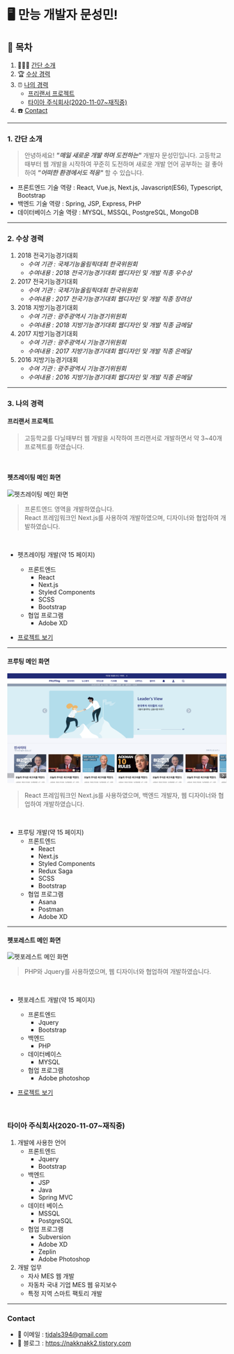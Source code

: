 # **🖥️ 만능 개발자 문성민!**


## 📜 목차
1. 👨🏻‍💻 [간단 소개](#1-간단-소개)
2. 🏆 [수상 경력](#2-수상-경력)
3. ⏰ [나의 경력](#3-나의-경력)
    - [프리랜서 프로젝트](#프리랜서-프로젝트)
    - [타이아 주식회사(2020-11-07~재직중)](#타이아-주식회사2020-11-07재직중)
4. ☎️ [Contact](#contact)

---

### 1. 간단 소개

> 안녕하세요! ***"매일 새로운 개발 하며 도전하는"*** 개발자 문성민입니다.
> 고등학교 때부터 웹 개발을 시작하여 꾸준히 도전하며 새로운 개발 언어 공부하는 걸 좋아하여 ***"어떠한 환경에서도 적응"*** 할 수 있습니다.   

- 프론트엔드 기술 역량 : React, Vue.js, Next.js, Javascript(ES6), Typescript, Bootstrap
- 백엔드 기술 역량 : Spring, JSP, Express, PHP
- 데이터베이스 기술 역량 : MYSQL, MSSQL, PostgreSQL, MongoDB

---

### 2. 수상 경력

1. 2018 전국기능경기대회
    - *수여 기관 : 국제기능올림픽대회 한국위원회*
    - *수여내용 : 2018 전국기능경기대회 웹디자인 및 개발 직종 우수상*
2. 2017 전국기능경기대회
    - *수여 기관 : 국제기능올림픽대회 한국위원회*
    - *수여내용 : 2017 전국기능경기대회 웹디자인 및 개발 직종 장려상*
3. 2018 지방기능경기대회
    - *수여 기관 : 광주광역시 기능경기위원회*
    - *수여내용 : 2018 지방기능경기대회 웹디자인 및 개발 직종 금메달*
4. 2017 지방기능경기대회
    - *수여 기관 : 광주광역시 기능경기위원회*
    - *수여내용 : 2017 지방기능경기대회 웹디자인 및 개발 직종 은메달*
5. 2016 지방기능경기대회
    - *수여 기관 : 광주광역시 기능경기위원회*
    - *수여내용 : 2016 지방기능경기대회 웹디자인 및 개발 직종 은메달*

---

### 3. 나의 경력

#### 프리랜서 프로젝트

> 고등학교를 다닐때부터 웹 개발을 시작하여 프리랜서로 개발하면서 약 3~40개 프로젝트를 하였습니다. 

<br />

#### 펫츠레이팅 메인 화면

<img  src="images/gif/petsratings/petsratings_gif.gif" alt="펫츠레이팅 메인 화면" />

> 프론트엔드 영역을 개발하였습니다.  
> React 프레임워크인 Next.js를 사용하여 개발하였으며, 디자이너와 협업하여 개발하였습니다.

<br />

- 펫츠레이팅 개발(약 15 페이지)
    - 프론트엔드
      - React
      - Next.js
      - Styled Components
      - SCSS
      - Bootstrap 
    - 협업 프로그램
      - Adobe XD

- [프로젝트 보기](/portfolio/petsratings/README.md)

---

#### 프루팅 메인 화면

<img  src="images/fruiting/fruiting_main.png" alt="프루팅 메인 화면" />

> React 프레임워크인 Next.js를 사용하였으며, 백엔드 개발자, 웹 디자이너와 협업하여 개발하였습니다.

<br />

- 프루팅 개발(약 15 페이지)
    - 프론트엔드
      - React
      - Next.js
      - Styled Components
      - Redux Saga
      - SCSS
      - Bootstrap 
    - 협업 프로그램
      - Asana
      - Postman
      - Adobe XD

---

#### 펫포레스트 메인 화면

<img  src="images/petforest/petforest_main.png" alt="펫포레스트 메인 화면" />

> PHP와 Jquery를 사용하였으며, 웹 디자이너와 협업하여 개발하였습니다.

<br />

- 펫포레스트 개발(약 15 페이지)
    - 프론트엔드
      - Jquery
      - Bootstrap
    - 백엔드
      - PHP
    - 데이터베이스
      - MYSQL
    - 협업 프로그램
      - Adobe photoshop

- [프로젝트 보기](https://www.petforest.co.kr/)

<br />

### 타이아 주식회사(2020-11-07~재직중)

1. 개발에 사용한 언어
    - 프론트엔드
      - Jquery
      - Bootstrap
    - 백엔드
      - JSP
      - Java
      - Spring MVC
    - 데이터 베이스
      - MSSQL
      - PostgreSQL
    - 협업 프로그램
      - Subversion
      - Adobe XD
      - Zeplin
      - Adobe Photoshop
2. 개발 업무
    - 자사 MES 웹 개발
    - 자동차 국내 기업 MES 웹 유지보수
    - 특정 지역 스마트 팩토리 개발

---

### Contact
- 📧 이메일 : tjdals394@gmail.com
- 📘 블로그 : https://nakknakk2.tistory.com